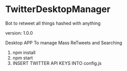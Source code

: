 # TwitterDesktopManager
Bot to retweet all things hashed with anything

version: 1.0.0

Desktop APP To manage Mass ReTweets and Searching

1. npm install
2. npm start
3. INSERT TWITTER API KEYS INTO config.js
